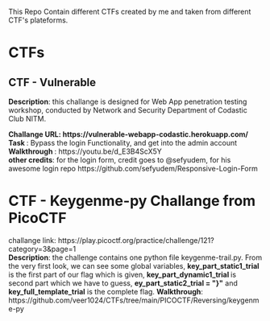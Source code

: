 This Repo Contain different CTFs created by me and taken from different CTF's plateforms.
<h1><centre>CTFs</centre></h1>

<h2> CTF - Vulnerable </h2>
<p><b>Description</b>: this challange is designed for Web App penetration testing workshop, conducted by Network and Security Department of Codastic Club NITM. </p>
<b>Challange URL: https://vulnerable-webapp-codastic.herokuapp.com/</b><br>
<b> Task </b>: Bypass the login Functionality, and get into the admin account<br>
<b> Walkthrough </b>: https://youtu.be/d_E3B4ScX5Y <br> 
<b>other credits</b>: for the login form, credit goes to @sefyudem, for his awesome login repo https://github.com/sefyudem/Responsive-Login-Form <br>

<h1><b>CTF - Keygenme-py</b> Challange from PicoCTF</h1>
challange link: https://play.picoctf.org/practice/challenge/121?category=3&page=1 <br>
<b>Description</b>: the challenge contains one python file keygenme-trail.py. 
From the very first look, we can see some global variables, <b>key_part_static1_trial</b> is the first part of our flag which is given, <b> key_part_dynamic1_trial
</b> is second part which we have to guess, <b>ey_part_static2_trial = "}"</b> and <b>key_full_template_trial</b> is the complete flag.
<b>Walkthrough</b>: https://github.com/veer1024/CTFs/tree/main/PICOCTF/Reversing/keygenme-py
